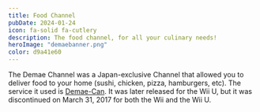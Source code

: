 ```yaml
---
title: Food Channel
pubDate: 2024-01-24
icon: fa-solid fa-cutlery
description: The food channel, for all your culinary needs!
heroImage: "demaebanner.png"
color: d9a41e60
---
```

The Demae Channel was a Japan-exclusive Channel that allowed you to deliver food to your home
(sushi, chicken, pizza, hamburgers, etc). The service it used is <a href="https://demae-can.com/">Demae-Can</a>.
It was later released for the Wii U, but it was discontinued on March 31, 2017 for both the Wii and the Wii U.
